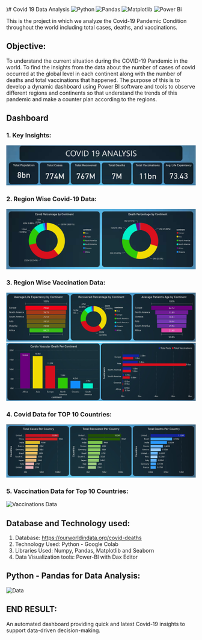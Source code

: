 )# Covid 19 Data Analysis
![Python](https://img.shields.io/badge/python-3670A0?style=for-the-badge&logo=python&logoColor=ffdd54)
![Pandas](https://img.shields.io/badge/pandas-%23150458.svg?style=for-the-badge&logo=pandas&logoColor=white)
![Matplotlib](https://img.shields.io/badge/Matplotlib-%23ffffff.svg?style=for-the-badge&logo=Matplotlib&logoColor=black)
![Power Bi](https://img.shields.io/badge/power_bi-F2C811?style=for-the-badge&logo=powerbi&logoColor=black)

This is the project in which we analyze the Covid-19 Pandemic Condition throughout the world including total cases, deaths, and vaccinations.
## Objective:
To understand the current situation during the COVID-19 Pandemic in the world. To find the insights from the data about the number of cases of covid occurred at the global level in each continent along with the number of deaths and total vaccinations that happened. The purpose of this is to develop a dynamic dashboard using Power BI software and tools to observe different regions and continents so that understand the trends of this pandemic and make a counter plan according to the regions.
## Dashboard
### 1. Key Insights:
![Key Insights](https://github.com/Rohit-Moghe/Covid-19-Data-Analysis/blob/310c47136b1a5dbfbc998d55648b6f2beb7bd99c/Key%20Insights/Dashboard.jpg)

### 2. Region Wise Covid-19 Data:

![Key Insights](https://github.com/Rohit-Moghe/Covid-19-Data-Analysis/blob/a41da5006bd3c708b79b7eddf2bae579d74b83f7/Key%20Insights/Percentage.jpg)

### 3. Region Wise Vaccination Data:
 
![Key Insights](https://github.com/Rohit-Moghe/Covid-19-Data-Analysis/blob/b9491f849bd713e0019f4c8fa6e2882a9a802581/Key%20Insights/Continent%20Insights.jpg)
![Key Insights](https://github.com/Rohit-Moghe/Covid-19-Data-Analysis/blob/b9491f849bd713e0019f4c8fa6e2882a9a802581/Key%20Insights/Continent%20Insights%202.jpg)

### 4. Covid Data for TOP 10 Countries:

![Covid](https://github.com/Rohit-Moghe/Covid-19-Data-Analysis/blob/891ea8f0c303f8b1a79cdecf26a3646b682633fd/Key%20Insights/Country%20Insights%201.jpg)

### 5. Vaccination Data for Top 10 Countries:

![Vaccinations Data](https://user-images.githubusercontent.com/96460908/153546436-5a834b79-658a-418c-9486-cacb26ab5b5d.jpg)

## Database and Technology used:
1. Database: https://ourworldindata.org/covid-deaths
2. Technology Used: Python - Google Colab
3. Libraries Used: Numpy, Pandas, Matplotlib and Seaborn
4. Data Visualization tools: Power-BI with Dax Editor

## Python - Pandas for Data Analysis:
![Data](https://github.com/Rohit-Moghe/Covid-19-Data-Analysis/blob/8f650a397bfe9b2103552e6edbf237ea2038c0ee/Covid_19_EDA.ipynb)


## END RESULT:
An automated dashboard providing quick and latest Covid-19 insights to support data-driven decision-making.
